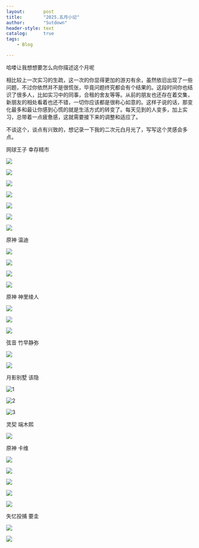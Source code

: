 ```yaml
---
layout:       post
title:        "2025.五月小记"
author:       "Sutdown"
header-style: text
catalog:      true
tags:
    - Blog

---
```



哈喽让我想想要怎么向你描述这个月呢

相比较上一次实习的生疏，这一次的你显得更加的游刃有余，虽然依旧出现了一些问题，不过你依然并不是很慌张，毕竟问题终究都会有个结果的。这段时间你也结识了很多人，比如实习中的同事，合租的舍友等等。从前的朋友也还存在着交集，新朋友的相处看着也还不错，一切你应该都是很称心如意的。这样子说的话，那变化最多和最让你感到心慌的就是生活方式的转变了。每天见到的人变多，加上实习，总带着一点疲惫感，这就需要接下来的调整和适应了。

不谈这个，谈点有兴致的，想记录一下我的二次元白月光了，写写这个灵感会多点。

  

网球王子 幸存精市

![](/img/images_character/xingcun5.jpg)

![](/img/images_character/xingcun3.jpg)

![](/img/images_character/xingcun6.jpg)

![](/img/images_character/xingcun8.jpg)

![](/img/images_character/xingcun9.jpg)

![](/img/images_character/xingcun10.jpg)

![](/img/images_character/xingcun11.jpg)


原神 温迪

![](/img/images_character/wendi1.jpg)

![](/img/images_character/wendi2.jpg)

![](/img/images_character/wendi3.jpg)

![](/img/images_character/wendi4.jpg)


原神 神里绫人

![](/img/images_character/lingren1.jpg)

![](/img/images_character/lingren2.jpg)

![](/img/images_character/lingren3.jpg)


弦音 竹早静弥

![](/img/images_character/seiya1.jpg)

![](/img/images_character/seiya2.jpg)


月影别墅 该隐

![1](/img/images_character/gaiyin1.jpg)

![2](/img/images_character/gaiyin2.jpg)

![3](/img/images_character/gaiyin3.jpg)


灵契 端木熙

![](/img/images_character/duanmuxi1.jpg)


原神 卡维

![](/img/images_character/kawei2.jpg)

![](/img/images_character/kawei3.jpg)

![](/img/images_character/kawei5.jpg)

![](/img/images_character/kawei7.jpg)

![](/img/images_character/kawei8.jpg)


失忆投捕 要圭

![](/img/images_character/yaokui1.jpg)

![](/img/images_character/yaokui2.jpg)


